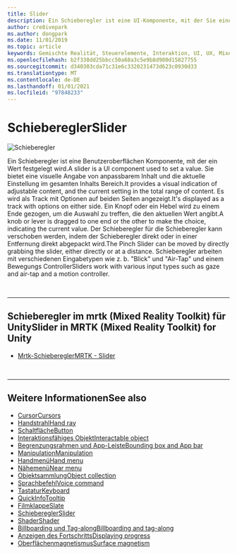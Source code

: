 ```yaml
---
title: Slider
description: Ein Schieberegler ist eine UI-Komponente, mit der Sie einen Wert festlegen können, indem Sie einen Knopf oder einen Hebel in eine Spur verschieben.
author: cre8ivepark
ms.author: dongpark
ms.date: 11/01/2019
ms.topic: article
keywords: Gemischte Realität, Steuerelemente, Interaktion, UI, UX, Mixed Reality-Headset, Windows Mixed Reality-Headset, Virtual Reality-Headset, hololens, Slider, mrtk, Mixed Reality Toolkit
ms.openlocfilehash: b2f338dd25bbcc50a68a3c5e9b8d980d15827755
ms.sourcegitcommit: d340303cda71c31e6c3320231473d623c0930d33
ms.translationtype: MT
ms.contentlocale: de-DE
ms.lasthandoff: 01/01/2021
ms.locfileid: "97848233"
---
```

# <a name="slider"></a><span data-ttu-id="b59d0-104">Schieberegler</span><span class="sxs-lookup"><span data-stu-id="b59d0-104">Slider</span></span>

![Schieberegler](images/UX_Hero_Slider.jpg)

<span data-ttu-id="b59d0-106">Ein Schieberegler ist eine Benutzeroberflächen Komponente, mit der ein Wert festgelegt wird.</span><span class="sxs-lookup"><span data-stu-id="b59d0-106">A slider is a UI component used to set a value.</span></span> <span data-ttu-id="b59d0-107">Sie bietet eine visuelle Angabe von anpassbarem Inhalt und die aktuelle Einstellung im gesamten Inhalts Bereich.</span><span class="sxs-lookup"><span data-stu-id="b59d0-107">It provides a visual indication of adjustable content, and the current setting in the total range of content.</span></span> <span data-ttu-id="b59d0-108">Es wird als Track mit Optionen auf beiden Seiten angezeigt.</span><span class="sxs-lookup"><span data-stu-id="b59d0-108">It's displayed as a track with options on either side.</span></span> <span data-ttu-id="b59d0-109">Ein Knopf oder ein Hebel wird zu einem Ende gezogen, um die Auswahl zu treffen, die den aktuellen Wert angibt.</span><span class="sxs-lookup"><span data-stu-id="b59d0-109">A knob or lever is dragged to one end or the other to make the choice, indicating the current value.</span></span> <span data-ttu-id="b59d0-110">Der Schieberegler für die Schieberegler kann verschoben werden, indem der Schieberegler direkt oder in einer Entfernung direkt abgepackt wird.</span><span class="sxs-lookup"><span data-stu-id="b59d0-110">The Pinch Slider can be moved by directly grabbing the slider, either directly or at a distance.</span></span> <span data-ttu-id="b59d0-111">Schieberegler arbeiten mit verschiedenen Eingabetypen wie z. b. "Blick" und "Air-Tap" und einem Bewegungs Controller</span><span class="sxs-lookup"><span data-stu-id="b59d0-111">Sliders work with various input types such as gaze and air-tap and a motion controller.</span></span>

<br>

---

## <a name="slider-in-mrtk-mixed-reality-toolkit-for-unity"></a><span data-ttu-id="b59d0-112">Schieberegler im mrtk (Mixed Reality Toolkit) für Unity</span><span class="sxs-lookup"><span data-stu-id="b59d0-112">Slider in MRTK (Mixed Reality Toolkit) for Unity</span></span>

* [<span data-ttu-id="b59d0-113">Mrtk-Schieberegler</span><span class="sxs-lookup"><span data-stu-id="b59d0-113">MRTK - Slider</span></span>](https://microsoft.github.io/MixedRealityToolkit-Unity/Documentation/README_Sliders.html)

<br>

---

## <a name="see-also"></a><span data-ttu-id="b59d0-114">Weitere Informationen</span><span class="sxs-lookup"><span data-stu-id="b59d0-114">See also</span></span>

* [<span data-ttu-id="b59d0-115">Cursor</span><span class="sxs-lookup"><span data-stu-id="b59d0-115">Cursors</span></span>](cursors.md)
* [<span data-ttu-id="b59d0-116">Handstrahl</span><span class="sxs-lookup"><span data-stu-id="b59d0-116">Hand ray</span></span>](point-and-commit.md)
* [<span data-ttu-id="b59d0-117">Schaltfläche</span><span class="sxs-lookup"><span data-stu-id="b59d0-117">Button</span></span>](button.md)
* [<span data-ttu-id="b59d0-118">Interaktionsfähiges Objekt</span><span class="sxs-lookup"><span data-stu-id="b59d0-118">Interactable object</span></span>](interactable-object.md)
* [<span data-ttu-id="b59d0-119">Begrenzungsrahmen und App-Leiste</span><span class="sxs-lookup"><span data-stu-id="b59d0-119">Bounding box and App bar</span></span>](app-bar-and-bounding-box.md)
* [<span data-ttu-id="b59d0-120">Manipulation</span><span class="sxs-lookup"><span data-stu-id="b59d0-120">Manipulation</span></span>](direct-manipulation.md)
* [<span data-ttu-id="b59d0-121">Handmenü</span><span class="sxs-lookup"><span data-stu-id="b59d0-121">Hand menu</span></span>](hand-menu.md)
* [<span data-ttu-id="b59d0-122">Nähemenü</span><span class="sxs-lookup"><span data-stu-id="b59d0-122">Near menu</span></span>](near-menu.md)
* [<span data-ttu-id="b59d0-123">Objektsammlung</span><span class="sxs-lookup"><span data-stu-id="b59d0-123">Object collection</span></span>](object-collection.md)
* [<span data-ttu-id="b59d0-124">Sprachbefehl</span><span class="sxs-lookup"><span data-stu-id="b59d0-124">Voice command</span></span>](voice-input.md)
* [<span data-ttu-id="b59d0-125">Tastatur</span><span class="sxs-lookup"><span data-stu-id="b59d0-125">Keyboard</span></span>](keyboard.md)
* [<span data-ttu-id="b59d0-126">QuickInfo</span><span class="sxs-lookup"><span data-stu-id="b59d0-126">Tooltip</span></span>](tooltip.md)
* [<span data-ttu-id="b59d0-127">Filmklappe</span><span class="sxs-lookup"><span data-stu-id="b59d0-127">Slate</span></span>](slate.md)
* [<span data-ttu-id="b59d0-128">Schieberegler</span><span class="sxs-lookup"><span data-stu-id="b59d0-128">Slider</span></span>](slider.md)
* [<span data-ttu-id="b59d0-129">Shader</span><span class="sxs-lookup"><span data-stu-id="b59d0-129">Shader</span></span>](shader.md)
* [<span data-ttu-id="b59d0-130">Billboarding und Tag-along</span><span class="sxs-lookup"><span data-stu-id="b59d0-130">Billboarding and tag-along</span></span>](billboarding-and-tag-along.md)
* [<span data-ttu-id="b59d0-131">Anzeigen des Fortschritts</span><span class="sxs-lookup"><span data-stu-id="b59d0-131">Displaying progress</span></span>](progress.md)
* [<span data-ttu-id="b59d0-132">Oberflächenmagnetismus</span><span class="sxs-lookup"><span data-stu-id="b59d0-132">Surface magnetism</span></span>](surface-magnetism.md)
